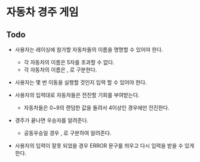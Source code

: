 # 자동차 경주 게임
## Todo
* 사용자는 레이싱에 참가할 자동차들의 이름을 명명할 수 있어야 한다.
  * 각 자동차의 이름은 5자를 초과할 수 없다.
  * 각 자동차의 이름은 , 로 구분한다.
* 사용자는 몇 번 이동을 실행할 것인지 입력 할 수 있어야 한다.
* 사용자의 입력대로 자동차들은 전진할 기회를 부여받는다.
  * 자동차들은 0~9의 랜덤한 값을 돌려서 4이상인 경우에만 전진한다.
* 경주가 끝나면 우승자를 알려준다.
  * 공동우승일 경우 , 로 구분하여 알려준다.

* 사용자의 입력이 잘못 되었을 경우 ERROR 문구를 띄우고 다시 입력을 받을 수 있게한다.
